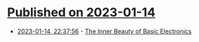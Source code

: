 # [Published on 2023-01-14](index.md)

* [2023-01-14, 22:37:56](https://news.ycombinator.com/item?id=34384825) - [The Inner Beauty of Basic Electronics](https://spectrum.ieee.org/open-circuits)
